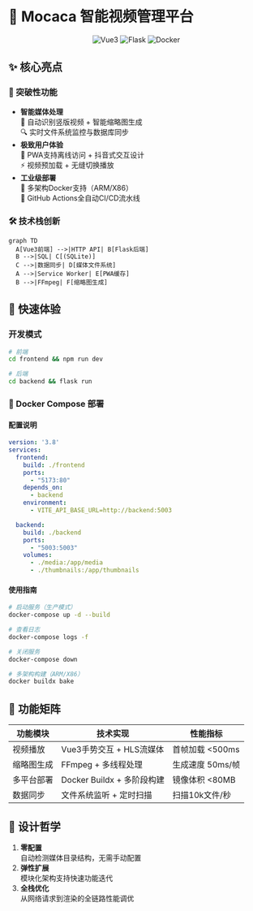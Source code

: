 # 🚀 Mocaca 智能视频管理平台

<div align="center">
  <img src="https://img.shields.io/badge/Vue-3-green" alt="Vue3">
  <img src="https://img.shields.io/badge/Flask-2.3-blue" alt="Flask">
  <img src="https://img.shields.io/badge/Docker-多架构支持-blueviolet" alt="Docker">
</div>

## ✨ 核心亮点

### 🎯 突破性功能
- **智能媒体处理**  
  🧠 自动识别竖版视频 + 智能缩略图生成  
  🔍 实时文件系统监控与数据库同步
- **极致用户体验**  
  📱 PWA支持离线访问 + 抖音式交互设计  
  ⚡ 视频预加载 + 无缝切换播放
- **工业级部署**  
  🐳 多架构Docker支持（ARM/X86）  
  🔄 GitHub Actions全自动CI/CD流水线

### 🛠️ 技术栈创新
```mermaid
graph TD
  A[Vue3前端] -->|HTTP API| B[Flask后端]
  B -->|SQL| C[(SQLite)]
  C -->|数据同步| D[媒体文件系统]
  A -->|Service Worker| E[PWA缓存]
  B -->|FFmpeg| F[缩略图生成]
```

## 🚀 快速体验

### 开发模式
```bash
# 前端
cd frontend && npm run dev

# 后端
cd backend && flask run
```

### 🐳 Docker Compose 部署

#### 配置说明
```yaml
version: '3.8'
services:
  frontend:
    build: ./frontend
    ports:
      - "5173:80"
    depends_on:
      - backend
    environment:
      - VITE_API_BASE_URL=http://backend:5003

  backend:
    build: ./backend 
    ports:
      - "5003:5003"
    volumes:
      - ./media:/app/media
      - ./thumbnails:/app/thumbnails
```

#### 使用指南
```bash
# 启动服务（生产模式）
docker-compose up -d --build

# 查看日志
docker-compose logs -f

# 关闭服务
docker-compose down

# 多架构构建（ARM/X86）
docker buildx bake
```

## 🌟 功能矩阵

| 功能模块       | 技术实现                      | 性能指标           |
|----------------|-----------------------------|--------------------|
| 视频播放       | Vue3手势交互 + HLS流媒体      | 首帧加载 <500ms    |
| 缩略图生成     | FFmpeg + 多线程处理           | 生成速度 50ms/帧   |
| 多平台部署     | Docker Buildx + 多阶段构建   | 镜像体积 <80MB     |
| 数据同步       | 文件系统监听 + 定时扫描        | 扫描10k文件/秒     |

## 📌 设计哲学

1. **零配置**  
   自动检测媒体目录结构，无需手动配置
2. **弹性扩展**  
   模块化架构支持快速功能迭代
3. **全栈优化**  
   从网络请求到渲染的全链路性能调优

